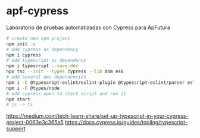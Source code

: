 # apf-cypress

Laboratorio de pruebas automatizadas con Cypress para ApFutura

```bash
# create new npm project
npm init -y
# add cypress as dependency
npm i cypress
# add typescript as dependency
npm i typescript --save-dev
npx tsc --init --types cypress --lib dom es6
# add several dev dependencies
npm i -D @typescript-eslint/eslint-plugin @typescript-eslint/parser eslint eslint-config-prettier eslint-plugin-prettier prettier
npm i -D @types/node
# add cypress open to start script and run it
npm start
# js -> ts
```

https://medium.com/tech-learn-share/set-up-typescript-in-your-cypress-project-0063e3c365a5
https://docs.cypress.io/guides/tooling/typescript-support
